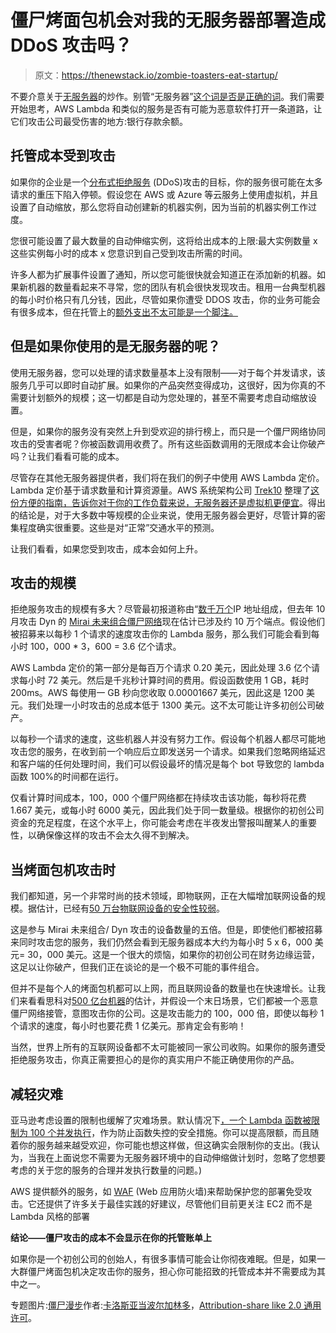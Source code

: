 # 僵尸烤面包机会对我的无服务器部署造成 DDoS 攻击吗？

> 原文：<https://thenewstack.io/zombie-toasters-eat-startup/>

不要介意关于[无服务器](/category/serverless/)的炒作。别管“无服务器”[这个词是否是正确的词](https://news.ycombinator.com/item?id=4655194)。我们需要开始思考，AWS Lambda 和类似的服务是否有可能为恶意软件打开一条道路，让它们攻击公司最受伤害的地方:银行存款余额。

## 托管成本受到攻击

如果你的企业是一个[分布式拒绝服务](http://www.digitalattackmap.com/understanding-ddos/) (DDoS)攻击的目标，你的服务很可能在太多请求的重压下陷入停顿。假设您在 AWS 或 Azure 等云服务上使用虚拟机，并且设置了自动缩放，那么您将自动创建新的机器实例，因为当前的机器实例工作过度。

您很可能设置了最大数量的自动伸缩实例，这将给出成本的上限:最大实例数量 x 这些实例每小时的成本 x 您意识到自己受到攻击所需的时间。

许多人都为扩展事件设置了通知，所以您可能很快就会知道正在添加新的机器。如果新机器的数量看起来不寻常，您的团队有机会很快发现攻击。租用一台典型机器的每小时价格只有几分钱，因此，尽管如果你遭受 DDOS 攻击，你的业务可能会有很多成本，但在托管上的[额外支出不太可能是一个脚注。](http://www.networkworld.com/article/2909523/network-security/a-true-story-of-combating-a-large-scale-ddos-attack.html)

## 但是如果你使用的是无服务器的呢？

使用无服务器，您可以处理的请求数量基本上没有限制——对于每个并发请求，该服务几乎可以即时自动扩展。如果你的产品突然变得成功，这很好，因为你真的不需要计划额外的规模；这一切都是自动为您处理的，甚至不需要考虑自动缩放设置。

但是，如果你的服务没有突然上升到受欢迎的排行榜上，而只是一个僵尸网络协同攻击的受害者呢？你被函数调用收费了。所有这些函数调用的无限成本会让你破产吗？让我们看看可能的成本。

尽管存在其他无服务器提供者，我们将在我们的例子中使用 AWS Lambda 定价。Lambda 定价基于请求数量和计算资源量。AWS 系统架构公司 [Trek10](https://www.trek10.com/) 整理了[这份方便的指南，告诉你对于你的工作负载来说，无服务器还是虚拟机更便宜](https://www.trek10.com/blog/lambda-cost/)。得出的结论是，对于大多数中等规模的企业来说，使用无服务器会更好，尽管计算的密集程度确实很重要。这些是对“正常”交通水平的预测。

让我们看看，如果您受到攻击，成本会如何上升。

## 攻击的规模

拒绝服务攻击的规模有多大？尽管最初报道称由“[数千万个](https://dyn.com/blog/dyn-statement-on-10212016-ddos-attack/)IP 地址组成，但去年 10 月攻击 Dyn 的 [Mirai 未来组合僵尸网络](https://www.wired.com/2016/12/botnet-broke-internet-isnt-going-away/)现在估计已涉及约 10 万个端点。假设他们被招募来以每秒 1 个请求的速度攻击你的 Lambda 服务，那么我们可能会看到每小时 100，000 * 3，600 = 3.6 亿个请求。

AWS Lambda 定价的第一部分是每百万个请求 0.20 美元，因此处理 3.6 亿个请求每小时 72 美元。然后是千兆秒计算时间的费用。假设函数使用 1 GB，耗时 200ms。AWS 每使用一 GB 秒向您收取 0.00001667 美元，因此这是 1200 美元。我们处理一小时攻击的总成本低于 1300 美元。这不太可能让许多初创公司破产。

以每秒一个请求的速度，这些机器人并没有努力工作。假设每个机器人都尽可能地攻击您的服务，在收到前一个响应后立即发送另一个请求。如果我们忽略网络延迟和客户端的任何处理时间，我们可以假设最坏的情况是每个 bot 导致您的 lambda 函数 100%的时间都在运行。

仅看计算时间成本，100，000 个僵尸网络都在持续攻击该功能，每秒将花费 1.667 美元，或每小时 6000 美元，因此我们处于同一数量级。根据你的初创公司资金的充足程度，在这个水平上，你可能会考虑在半夜发出警报叫醒某人的重要性，以确保像这样的攻击不会太久得不到解决。

## 当烤面包机攻击时

我们都知道，另一个非常时尚的技术领域，即物联网，正在大幅增加联网设备的规模。据估计，已经有[50 万台物联网设备的安全性较弱](http://www.securityweek.com/over-500000-iot-devices-vulnerable-mirai-botnet)。

这是参与 Mirai 未来组合/ Dyn 攻击的设备数量的五倍。但是，即使他们都被招募来同时攻击您的服务，我们仍然会看到无服务器成本大约为每小时 5 x 6，000 美元= 30，000 美元。这是一个很大的烦恼，如果你的初创公司在财务边缘运营，这足以让你破产，但我们正在谈论的是一个极不可能的事件组合。

但并不是每个人的烤面包机都可以上网，而且联网设备的数量也在快速增长。让我们来看看思科对[500 亿台机器](http://www.networkworld.com/article/3026315/internet-of-things/6-critical-issues-facing-the-internet-of-things.html)的估计，并假设一个末日场景，它们都被一个恶意僵尸网络接管，意图攻击你的公司。这是攻击能力的 100，000 倍，即使以每秒 1 个请求的速度，每小时也要花费 1 亿美元。那肯定会有影响！

当然，世界上所有的互联网设备都不太可能被同一家公司收购。如果你的服务遭受拒绝服务攻击，你真正需要担心的是你的真实用户不能正确使用你的产品。

## 减轻灾难

亚马逊考虑设置的限制也缓解了灾难场景。默认情况下[，一个 Lambda 函数被限制为 100 个并发执行](http://docs.aws.amazon.com/lambda/latest/dg/concurrent-executions.html)，作为防止函数失控的安全措施。你可以提高限额，而且随着你的服务越来越受欢迎，你可能也想这样做，但这确实会限制你的支出。(我认为，当我在上面说您不需要为无服务器环境中的自动伸缩做计划时，忽略了您想要考虑的关于您的服务的合理并发执行数量的问题。)

AWS 提供额外的服务，如 [WAF](https://aws.amazon.com/waf/) (Web 应用防火墙)来帮助保护您的部署免受攻击。它还提供了许多关于最佳实践的好建议，尽管他们目前更关注 EC2 而不是 Lambda 风格的部署

**结论——僵尸攻击的成本不会显示在你的托管账单上**

如果你是一个初创公司的创始人，有很多事情可能会让你彻夜难眠。但是，如果一大群僵尸烤面包机决定攻击你的服务，担心你可能招致的托管成本并不需要成为其中之一。

专题图片:[僵尸漫步](https://www.flickr.com/photos/cadampol/6425645177/in/photolist-aMP7rP-aUeTYP-pRPF4a-sxfWXh-drSTcW-aUeoZn-pzEm2f-3e8BAm-aUekAR-6QT8vU-6a92EV-qtpmB-dmdo5E-9h7DHc-6tGbiV-asziDS-cYDJBQ-oVg5za-as78FQ-nhMekp-p81jnj-cYHpzY-oVg6v8-oVcWuE-o8SZpd-p81jPw-cYE8eA-5LuXdA-aUeTA6-arRefk-77JppQ-cYE9ys-aUeU5P-aUep8X-4XrDYP-dd5AcW-aUeiCV-pzBmSY-cj9ews-aUepGc-hYkqMD-aUenGz-aUeFN4-7b3S9F-dmdqjR-cYHtcG-arReY2-cY81Qf-cYE6P3-cY7Ss5)作者:[卡洛斯亚当波尔加林多](https://www.flickr.com/photos/cadampol/)，[Attribution-share like 2.0 通用许可](https://creativecommons.org/licenses/by-sa/2.0/)。

<svg xmlns:xlink="http://www.w3.org/1999/xlink" viewBox="0 0 68 31" version="1.1"><title>Group</title> <desc>Created with Sketch.</desc></svg>